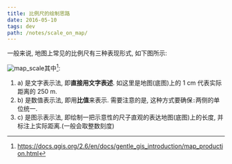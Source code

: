 ```yaml
---
title: 比例尺的绘制思路
date: 2016-05-10
tags: dev
path: /notes/scale_on_map/
---
```


一般来说, 地图上常见的比例尺有三种表现形式, 如下图所示:

 ![map_scale](../img/map_scale.png)其中[^1]:

1. a) 是文字表示法, 即**直接用文字表述**. 如这里是地图(底图)上的 1 cm 代表实际距离的 250 m.
1. b) 是数值表示法, 即用**比值**来表示. 需要注意的是, 这种方式要确保`:`两侧的单位统一.
1. c) 是图示表示法, 即绘制一把示意性的尺子直观的表达地图(底图)上的长度, 并标注上实际距离.(一般会取整数刻度)

[^1]: https://docs.qgis.org/2.6/en/docs/gentle_gis_introduction/map_production.html
